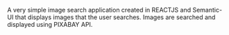 A very simple image search application created in REACTJS and Semantic-UI that displays images that the user searches. Images are searched and displayed using PIXABAY API.
